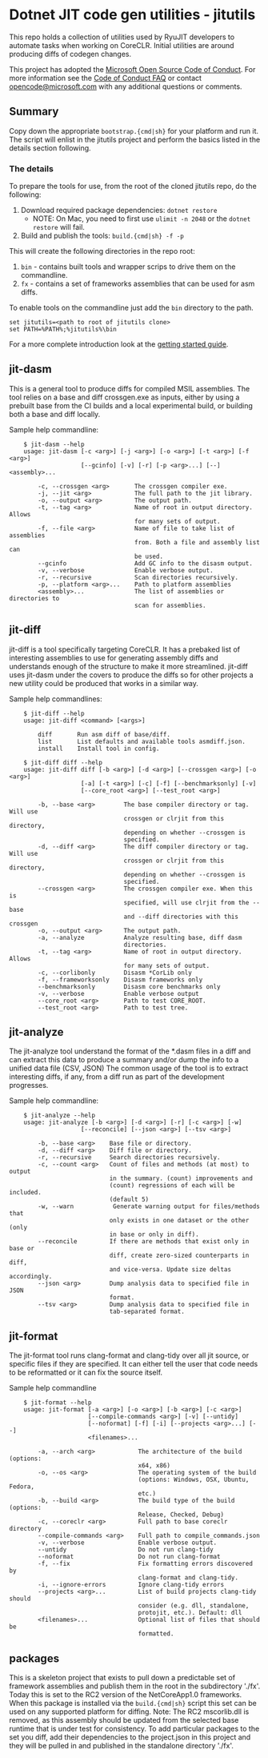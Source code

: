 # Dotnet JIT code gen utilities - jitutils

This repo holds a collection of utilities used by RyuJIT developers to 
automate tasks when working on CoreCLR.  Initial utilities are around 
producing diffs of codegen changes.

This project has adopted the [Microsoft Open Source Code of Conduct](https://opensource.microsoft.com/codeofconduct/). For more information see the [Code of Conduct FAQ](https://opensource.microsoft.com/codeofconduct/faq/) or contact [opencode@microsoft.com](mailto:opencode@microsoft.com) with any additional questions or comments.

## Summary

Copy down the appropriate `bootstrap.{cmd|sh}` for your platform and run it.  The script 
will enlist in the jitutils project and perform the basics listed in the details section 
following.

### The details

To prepare the tools for use, from the root of the cloned jitutils repo, do the following: 
 1. Download required package dependencies: `dotnet restore`
    * NOTE: On Mac, you need to first use `ulimit -n 2048` or the `dotnet restore` will fail.
 2. Build and publish the tools: `build.{cmd|sh} -f -p`

This will create the following directories in the repo root:
 1. `bin` - contains built tools and wrapper scrips to drive them on the commandline.
 2. `fx` - contains a set of frameworks assemblies that can be used for asm diffs.

To enable tools on the commandline just add the `bin` directory to the path.
```
set jitutils=<path to root of jitutils clone>
set PATH=%PATH%;%jitutils%\bin
```

For a more complete introduction look at the [getting started guide](doc/getstarted.md).

## jit-dasm

This is a general tool to produce diffs for compiled MSIL assemblies.  The 
tool relies on a base and diff crossgen.exe as inputs, either by using a
prebuilt base from the CI builds and a local experimental build, or 
building both a base and diff locally.

Sample help commandline:
```
    $ jit-dasm --help
    usage: jit-dasm [-c <arg>] [-j <arg>] [-o <arg>] [-t <arg>] [-f <arg>]
                    [--gcinfo] [-v] [-r] [-p <arg>...] [--] <assembly>...
    
        -c, --crossgen <arg>       The crossgen compiler exe.
        -j, --jit <arg>            The full path to the jit library.
        -o, --output <arg>         The output path.
        -t, --tag <arg>            Name of root in output directory.  Allows
                                   for many sets of output.
        -f, --file <arg>           Name of file to take list of assemblies
                                   from. Both a file and assembly list can
                                   be used.
        --gcinfo                   Add GC info to the disasm output.
        -v, --verbose              Enable verbose output.
        -r, --recursive            Scan directories recursively.
        -p, --platform <arg>...    Path to platform assemblies
        <assembly>...              The list of assemblies or directories to
                                   scan for assemblies.
```

## jit-diff

jit-diff is a tool specifically targeting CoreCLR.  It has a prebaked list of interesting
assemblies to use for generating assembly diffs and understands enough of the structure
to make it more streamlined.  jit-diff uses jit-dasm under the covers to produce the diffs so 
for other projects a new utility could be produced that works in a similar way.

Sample help commandlines:
```
    $ jit-diff --help
    usage: jit-diff <command> [<args>]

        diff       Run asm diff of base/diff.
        list       List defaults and available tools asmdiff.json.
        install    Install tool in config.
```
```
    $ jit-diff diff --help
    usage: jit-diff diff [-b <arg>] [-d <arg>] [--crossgen <arg>] [-o <arg>]
                    [-a] [-t <arg>] [-c] [-f] [--benchmarksonly] [-v]
                    [--core_root <arg>] [--test_root <arg>]
    
        -b, --base <arg>        The base compiler directory or tag. Will use
                                crossgen or clrjit from this directory,
                                depending on whether --crossgen is
                                specified.
        -d, --diff <arg>        The diff compiler directory or tag. Will use
                                crossgen or clrjit from this directory,
                                depending on whether --crossgen is
                                specified.
        --crossgen <arg>        The crossgen compiler exe. When this is
                                specified, will use clrjit from the --base
                                and --diff directories with this crossgen
        -o, --output <arg>      The output path.
        -a, --analyze           Analyze resulting base, diff dasm
                                directories.
        -t, --tag <arg>         Name of root in output directory.  Allows
                                for many sets of output.
        -c, --corlibonly        Disasm *CorLib only
        -f, --frameworksonly    Disasm frameworks only
        --benchmarksonly        Disasm core benchmarks only
        -v, --verbose           Enable verbose output
        --core_root <arg>       Path to test CORE_ROOT.
        --test_root <arg>       Path to test tree.
```

## jit-analyze

The jit-analyze tool understand the format of the *.dasm files in a diff and can extract
this data to produce a summary and/or dump the info to a unified data file (CSV, JSON)
The common usage of the tool is to extract interesting diffs, if any, from a diff run as
part of the development progresses.

Sample help commandline:
```
    $ jit-analyze --help
    usage: jit-analyze [-b <arg>] [-d <arg>] [-r] [-c <arg>] [-w]
                    [--reconcile] [--json <arg>] [--tsv <arg>]

        -b, --base <arg>    Base file or directory.
        -d, --diff <arg>    Diff file or directory.
        -r, --recursive     Search directories recursively.
        -c, --count <arg>   Count of files and methods (at most) to output
                            in the summary. (count) improvements and
                            (count) regressions of each will be included.
                            (default 5)
        -w, --warn           Generate warning output for files/methods that
                            only exists in one dataset or the other (only
                            in base or only in diff).
        --reconcile         If there are methods that exist only in base or
                            diff, create zero-sized counterparts in diff,
                            and vice-versa. Update size deltas accordingly.
        --json <arg>        Dump analysis data to specified file in JSON
                            format.
        --tsv <arg>         Dump analysis data to specified file in
                            tab-separated format.
```

## jit-format

The jit-format tool runs clang-format and clang-tidy over all jit source, or specific files
if they are specified. It can either tell the user that code needs to be reformatted or it
can fix the source itself.

Sample help commandline
```
    $ jit-format --help
    usage: jit-format [-a <arg>] [-o <arg>] [-b <arg>] [-c <arg>]
                      [--compile-commands <arg>] [-v] [--untidy]
                      [--noformat] [-f] [-i] [--projects <arg>...] [--]
                      <filenames>...

        -a, --arch <arg>            The architecture of the build (options:
                                    x64, x86)
        -o, --os <arg>              The operating system of the build
                                    (options: Windows, OSX, Ubuntu, Fedora,
                                    etc.)
        -b, --build <arg>           The build type of the build (options:
                                    Release, Checked, Debug)
        -c, --coreclr <arg>         Full path to base coreclr directory
        --compile-commands <arg>    Full path to compile_commands.json
        -v, --verbose               Enable verbose output.
        --untidy                    Do not run clang-tidy
        --noformat                  Do not run clang-format
        -f, --fix                   Fix formatting errors discovered by
                                    clang-format and clang-tidy.
        -i, --ignore-errors         Ignore clang-tidy errors
        --projects <arg>...         List of build projects clang-tidy should
                                    consider (e.g. dll, standalone,
                                    protojit, etc.). Default: dll
        <filenames>...              Optional list of files that should be
                                    formatted.
```

## packages

This is a skeleton project that exists to pull down a predictable set of framework 
assemblies and publish them in the root in the subdirectory './fx'.  Today this is 
set to the RC2 version of the NetCoreApp1.0 frameworks.  When this package is installed 
via the `build.{cmd|sh}` script this set can be used on any supported platform for 
diffing.  Note: The RC2 mscorlib.dll is removed, as this assembly should be updated from 
the selected base runtime that is under test for consistency. To add particular packages 
to the set you diff, add their dependencies to the project.json in this project and 
they will be pulled in and published in the standalone directory './fx'.
